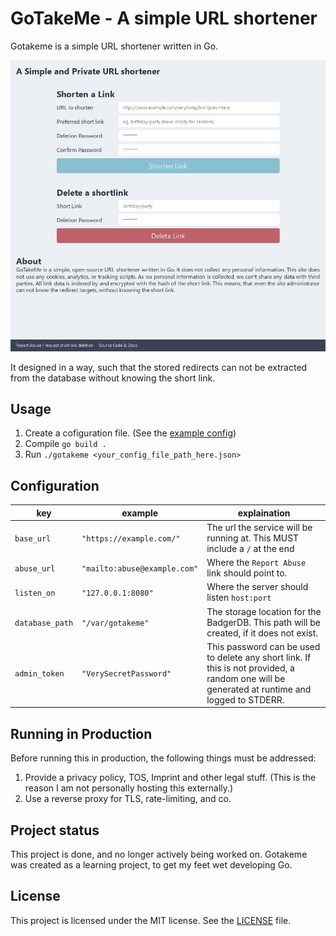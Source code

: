 # GoTakeMe - A simple URL shortener
Gotakeme is a simple URL shortener written in Go.

![screenshot](screenshot.png)

It designed in a way, such that the stored redirects can not be extracted from the database without knowing the
short link.

## Usage
1. Create a cofiguration file. (See the [example config](example_config.json))
2. Compile `go build .`
3. Run `./gotakeme <your_config_file_path_here.json>`

## Configuration
| key | example | explaination |
|---|---|---|
|`base_url` | `"https://example.com/"` |The url the service will be running at. This MUST include a `/` at the end |
|`abuse_url` | `"mailto:abuse@example.com"` |Where the `Report Abuse` link should point to. |
|`listen_on` | `"127.0.0.1:8080"` | Where the server should listen `host:port` |
| `database_path` | `"/var/gotakeme"` | The storage location for the BadgerDB. This path will be created, if it does not exist.
|`admin_token` | `"VerySecretPassword"` | This password can be used to delete any short link. If this is not provided, a random one will be generated at runtime and logged to STDERR.

## Running in Production
Before running this in production, the following things must be addressed:
1. Provide a privacy policy, TOS, Imprint and other legal stuff. (This is the reason I am not personally hosting this externally.)
2. Use a reverse proxy for TLS, rate-limiting, and co.

## Project status
This project is done, and no longer actively being worked on. Gotakeme was created as a learning project, to get my feet wet developing Go.

## License
This project is licensed under the MIT license. See the [LICENSE](LICENSE) file.